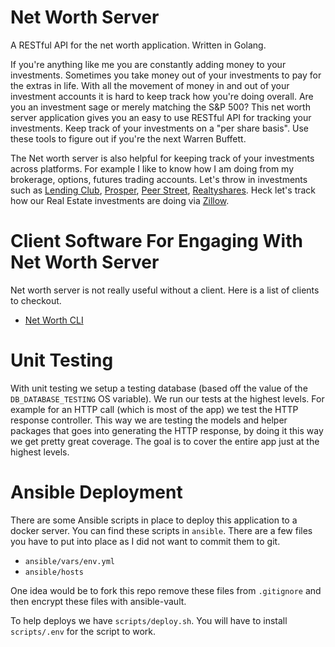 # Net Worth Server

A RESTful API for the net worth application. Written in Golang. 

If you're anything like me you are constantly adding money to your investments. Sometimes you take money out of your investments to pay for the extras in life. With all the movement of money in and out of your investment accounts it is hard to keep track how you're doing overall. Are you an investment sage or merely matching the S&P 500? This net worth server application gives you an easy to use RESTful API for tracking your investments. Keep track of your investments on a "per share basis". Use these tools to figure out if you're the next Warren Buffett.

The Net worth server is also helpful for keeping track of your investments across platforms. For example I like to know how I am doing from my brokerage, options, futures trading accounts. Let's throw in investments such as [Lending Club](https://www.lendingclub.com/), [Prosper](https://www.prosper.com), [Peer Street](https://www.peerstreet.com), [Realtyshares](https://www.realtyshares.com/). Heck let's track how our Real Estate investments are doing via [Zillow](https://www.zillow.com/). 

# Client Software For Engaging With Net Worth Server

Net worth server is not really useful without a client. Here is a list of clients to checkout. 

* [Net Worth CLI](https://github.com/optionscafe/net-worth-cli)

# Unit Testing 

With unit testing we setup a testing database (based off the value of the ```DB_DATABASE_TESTING``` OS variable). We run our tests at the highest levels. For example for an HTTP call (which is most of the app) we test the HTTP response controller. This way we are testing the models and helper packages that goes into generating the HTTP response, by doing it this way we get pretty great coverage. The goal is to cover the entire app just at the highest levels.  

# Ansible Deployment 

There are some Ansible scripts in place to deploy this application to a docker server. You can find these scripts in ```ansible```. There are a few files you have to put into place as I did not want to commit them to git.

* ```ansible/vars/env.yml```
* ```ansible/hosts```

One idea would be to fork this repo remove these files from ```.gitignore``` and then encrypt these files with ansible-vault. 

To help deploys we have ```scripts/deploy.sh```. You will have to install ```scripts/.env``` for the script to work. 
